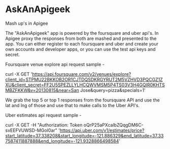 # AskAnApigeek

Mash up's in Apigee 

The "AskAnApigeek" app is powered by the foursquare and uber api's.
In Apigee proxy the responses from both are mashed and presented to the app.
You can either register to each foursquare and uber and create your own accounts and developer apps, or you can use the test api keys and secret.

Foursquare venue explore api request sample - 

curl -X GET 'https://api.foursquare.com/v2/venues/explore?client_id=STPMU22BKKOB2OR1CJTDQSDKRGYRUT2M5VZHVD3PQCGZ1ZXU&client_secret=FF2U5SPEZLLYLHCQWVMSM5P4TS03V3H4GQIR0KHTSMBZFKKW&v=20130815&near=San Jose&query=pizza&specials=1'

We grab the top 5 or top 1 responses from the foursquare API and use the lat and lng of those and use that to make calls to the Uber API's.

Uber estimates api request sample - 

curl -X GET -H "Authorization: Token oQrP25aPXcalbZQqgDM6C-svEEFVUWSD-MGoI0ar" 'https://api.uber.com/v1/estimates/price?start_latitude=37.338208&start_longitude=-121.886329&end_latitude=37.337587411887888&end_longitude=-121.9328866498584'

